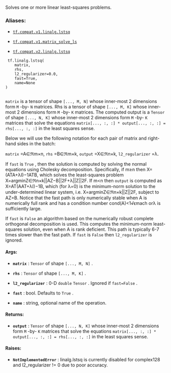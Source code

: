 

Solves one or more linear least-squares problems.



### Aliases:

- [ `tf.compat.v1.linalg.lstsq` ](/api_docs/python/tf/linalg/lstsq)

- [ `tf.compat.v1.matrix_solve_ls` ](/api_docs/python/tf/linalg/lstsq)

- [ `tf.compat.v2.linalg.lstsq` ](/api_docs/python/tf/linalg/lstsq)



```
 tf.linalg.lstsq(
    matrix,
    rhs,
    l2_regularizer=0.0,
    fast=True,
    name=None
)
 
```

 `matrix`  is a tensor of shape  `[..., M, N]`  whose inner-most 2 dimensions
form  `M` -by- `N`  matrices. Rhs is a tensor of shape  `[..., M, K]`  whose
inner-most 2 dimensions form  `M` -by- `K`  matrices.  The computed output is a
 `Tensor`  of shape  `[..., N, K]`  whose inner-most 2 dimensions form  `M` -by- `K` 
matrices that solve the equations
 `matrix[..., :, :] * output[..., :, :] = rhs[..., :, :]`  in the least squares
sense.

Below we will use the following notation for each pair of matrix and
right-hand sides in the batch:

 `matrix` =A∈ℜm×n,
 `rhs` =B∈ℜm×k,
 `output` =X∈ℜn×k,
 `l2_regularizer` =λ.

If  `fast`  is  `True` , then the solution is computed by solving the normal
equations using Cholesky decomposition. Specifically, if m≥n then
X=(ATA+λI)−1ATB, which solves the least-squares
problem X=argminZ∈ℜn×k||AZ−B||2F+λ||Z||2F<script type="math/tex" id="MathJax-Element-7">X = \mathrm{argmin}_{Z \in \Re^{n \times k}} ||A Z - B||_F^2 +
\lambda ||Z||_F^2</script>. If m<n then  `output`  is computed as
X=AT(AAT+λI)−1B, which (for λ=0) is
the minimum-norm solution to the under-determined linear system, i.e.
X=argminZ∈ℜn×k||Z||2F, subject to
AZ=B. Notice that the fast path is only numerically stable when
A is numerically full rank and has a condition number
cond(A)<1√ϵmach orλ
is sufficiently large.

If  `fast`  is  `False`  an algorithm based on the numerically robust complete
orthogonal decomposition is used. This computes the minimum-norm
least-squares solution, even when A is rank deficient. This path is
typically 6-7 times slower than the fast path. If  `fast`  is  `False`  then
 `l2_regularizer`  is ignored.



#### Args:

- **`matrix`** :  `Tensor`  of shape  `[..., M, N]` .

- **`rhs`** :  `Tensor`  of shape  `[..., M, K]` .

- **`l2_regularizer`** : 0-D  `double`   `Tensor` . Ignored if  `fast=False` .

- **`fast`** : bool. Defaults to  `True` .

- **`name`** : string, optional name of the operation.



#### Returns:

- **`output`** :  `Tensor`  of shape  `[..., N, K]`  whose inner-most 2 dimensions form
 `M` -by- `K`  matrices that solve the equations
 `matrix[..., :, :] * output[..., :, :] = rhs[..., :, :]`  in the least
squares sense.



#### Raises:

- **`NotImplementedError`** : linalg.lstsq is currently disabled for complex128
and l2_regularizer != 0 due to poor accuracy.

